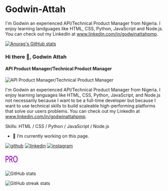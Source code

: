 # Godwin-Attah

I'm Godwin an experienced API/Technical Product Manager from Nigeria. I enjoy learning landguages like HTML, CSS, Python, JavaScript and Node.js. You can check out my LinkedIn at www.linkedin.com/in/godwinattahpmp.

[![Anurag's GitHub stats](https://github-readme-stats.vercel.app/api?username=GodwinAttah)](https://github.com/anuraghazra/github-readme-stats)

### Hi there 👋, Godwin Attah
#### API Product Manager/Technical Product Manager
![API Product Manager/Technical Product Manager](https://arturssmirnovs.github.io/github-profile-readme-generator/images/banner.png)

I'm Godwin an experienced API/Technical Product Manager from Nigeria. I enjoy learning languages like HTML, CSS, Python, JavaScript, and Node.js not necessarily because I want to be a full-time developer but because I want to use technical skills to build scaleable high-performing platforms that solve our users problems. 
You can check out my LinkedIn at www.linkedin.com/in/godwinattahpmp.



Skills: HTML / CSS / Python / JavaScript / Node.js

- 🔭 I’m currently working on this page. 


[<img src='https://cdn.jsdelivr.net/npm/simple-icons@3.0.1/icons/github.svg' alt='github' height='40'>](https://github.com/GodwinAttah)  [<img src='https://cdn.jsdelivr.net/npm/simple-icons@3.0.1/icons/linkedin.svg' alt='linkedin' height='40'>](https://www.linkedin.com/in/www.linkedin.com/in/godwinattahpmp/)  [<img src='https://cdn.jsdelivr.net/npm/simple-icons@3.0.1/icons/instagram.svg' alt='instagram' height='40'>](https://www.instagram.com/@godyattah/)  

<a href='https://github.com/pricing'><img src='https://raw.githubusercontent.com/acervenky/animated-github-badges/master/assets/pro.gif' width='40' height='40'></a> 

![GitHub stats](https://github-readme-stats.vercel.app/api?username=GodwinAttah&show_icons=true)  

![GitHub streak stats](https://streak-stats.demolab.com/?user=GodwinAttah)  

